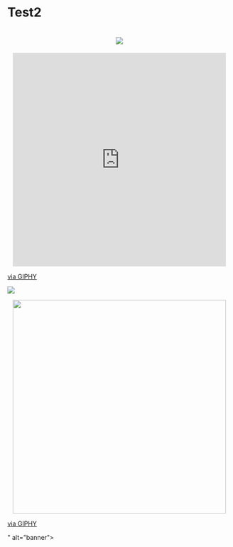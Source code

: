 # Test2
<h1 align="center">
 <img src="https://imgur.com/gallery/qJVEWkg" />
</h1>

<p align="center">
  <iframe src="https://giphy.com/embed/fveKCnZRN7aOrtWNfj.gif" width="480" height="480" frameBorder="0" class="giphy-embed" allowFullScreen></iframe><p><a href="https://giphy.com/gifs/IntoAction-fveKCnZRN7aOrtWNfj">via GIPHY</a></p></iframe>
  
</p>

![](https://i.imgur.com/qJVEWkg.gif)

<p align="center">
 <img src="<iframe src="https://giphy.com/embed/fveKCnZRN7aOrtWNfj" width="480" height="480" frameBorder="0" class="giphy-embed" allowFullScreen></iframe><p><a href="https://giphy.com/gifs/IntoAction-fveKCnZRN7aOrtWNfj">via GIPHY</a></p>" alt="banner"></img>
</p>
